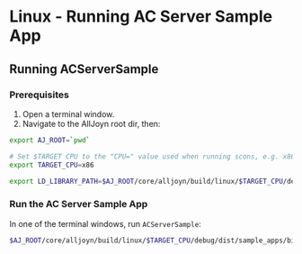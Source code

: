 # Linux - Running AC Server Sample App

## Running ACServerSample

### Prerequisites

1. Open a terminal window.
2. Navigate to the AllJoyn root dir, then:

```sh
export AJ_ROOT=`pwd`

# Set $TARGET CPU to the "CPU=" value used when running scons, e.g. x86_64, x86.
export TARGET_CPU=x86

export LD_LIBRARY_PATH=$AJ_ROOT/core/alljoyn/build/linux/$TARGET_CPU/debug/dist/cpp/lib:$AJ_ROOT/core/alljoyn/build/linux/$TARGET_CPU/debug/dist/about/lib:$AJ_ROOT/core/alljoyn/build/linux/$TARGET_CPU/debug/dist/controlpanel/lib:$AJ_ROOT/core/alljoyn/build/linux/$TARGET_CPU/debug/dist/notification/lib:$AJ_ROOT/core/alljoyn/build/linux/$TARGET_CPU/debug/dist/services_common/lib:$LD_LIBRARY_PATH
```
  
### Run the AC Server Sample App

In one of the terminal windows, run `ACServerSample`:

```sh
$AJ_ROOT/core/alljoyn/build/linux/$TARGET_CPU/debug/dist/sample_apps/bin/ACServerSample --config-file=$AJ_ROOT/core/alljoyn/build/linux/$TARGET_CPU/debug/dist/sample_apps/bin/ACServerSample.conf
```
